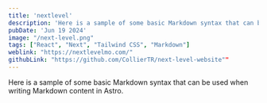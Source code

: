 ```yaml
---
title: 'nextlevel'
description: 'Here is a sample of some basic Markdown syntax that can be used when writing Markdown content in Astro.'
pubDate: 'Jun 19 2024'
image: "/next-level.png"
tags: ["React", "Next", "Tailwind CSS", "Markdown"]
weblink: "https://nextlevelmo.com/"
githubLink: "https://github.com/CollierTR/next-level-website""
---
```


Here is a sample of some basic Markdown syntax that can be used when writing Markdown content in Astro.
